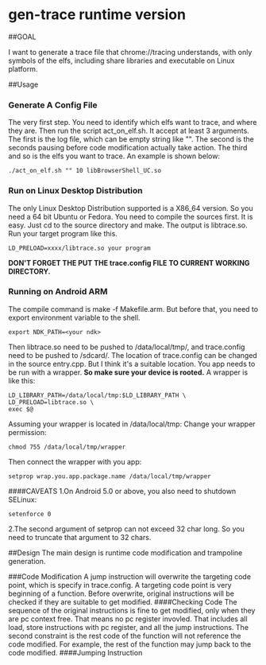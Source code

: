 gen-trace runtime version
=========

##GOAL

I want to generate a trace file that chrome://tracing understands, with only symbols of the elfs,
including share libraries and executable on Linux platform.

##Usage

### Generate A Config File
The very first step. You need to identify which elfs want to trace, and where they are.
Then run the script act_on_elf.sh. It accept at least 3 arguments. The first is the log file,
which can be empty string like "". The second is the seconds pausing before code modification
actually take action. The third and so is the elfs you want to trace. An example is shown below:
```
./act_on_elf.sh "" 10 libBrowserShell_UC.so
```

### Run on Linux Desktop Distribution
The only Linux Desktop Distribution supported is a X86_64 version. So you need a 64 bit Ubuntu or Fedora.
You need to compile the sources first. It is easy. Just cd to the source directory and make. The output is
libtrace.so.
Run your target program like this.
```
LD_PRELOAD=xxxx/libtrace.so your program
```
**DON'T FORGET THE PUT THE trace.config FILE TO CURRENT WORKING DIRECTORY.**

### Running on Android ARM
The compile command is make -f Makefile.arm. But before that, you need to export
environment variable to the shell.
```
export NDK_PATH=<your ndk>
```

Then libtrace.so need to be pushed to /data/local/tmp/, and trace.config need to be
pushed to /sdcard/. The location of trace.config can be changed in the source entry.cpp.
But I think it's a suitable location.
You app needs to be run with a wrapper. **So make sure your device is rooted.**
A wrapper is like this:
```
LD_LIBRARY_PATH=/data/local/tmp:$LD_LIBRARY_PATH \
LD_PRELOAD=libtrace.so \
exec $@
```
Assuming your wrapper is located in /data/local/tmp:
Change your wrapper permission:
```
chmod 755 /data/local/tmp/wrapper
```
Then connect the wrapper with you app:
```
setprop wrap.you.app.package.name /data/local/tmp/wrapper
```
####CAVEATS
1.On Android 5.0 or above, you also need to shutdown SELinux:
```
setenforce 0
```
2.The second argument of setprop can not exceed 32 char long. So you need to truncate that argument to 32 chars.

##Design
The main design is runtime code modification and trampoline generation.

###Code Modification
A jump instruction will overwrite the targeting code point, which is specify in trace.config. A targeting
code point is very beginning of a function. Before overwrite, original instructions will be checked if they
are suitable to get modified.
####Checking Code
The sequence of the original instructions is fine to get modified, only when they are pc context free. That
means no pc register invovled. That includes all load, store instructions with pc register, and all the jump instructions.
The second constraint is the rest code of the function will not reference the
code modified. For example, the rest of the function may jump back to the code modified.
####Jumping Instruction


